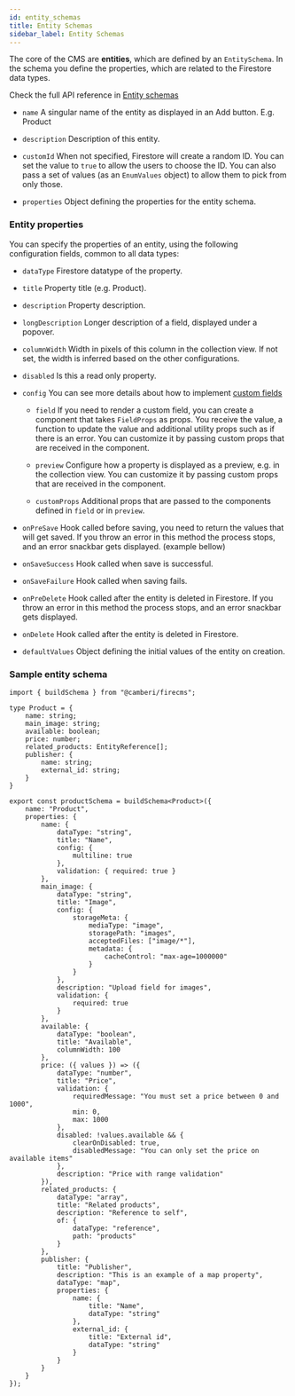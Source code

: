 ```yaml
---
id: entity_schemas
title: Entity Schemas
sidebar_label: Entity Schemas
---
```


The core of the CMS are **entities**, which are defined by an `EntitySchema`. In
the schema you define the properties, which are related to the Firestore data
types.

Check the full API reference in [Entity schemas](api/interfaces/entityschema.md)

- `name` A singular name of the entity as displayed in an Add button. E.g.
  Product

- `description` Description of this entity.

- `customId` When not specified, Firestore will create a random ID. You can set
  the value to `true` to allow the users to choose the ID. You can also pass a
  set of values (as an `EnumValues` object) to allow them to pick from only
  those.

- `properties` Object defining the properties for the entity schema.

### Entity properties

You can specify the properties of an entity, using the following configuration
fields, common to all data types:

* `dataType` Firestore datatype of the property.

* `title` Property title (e.g. Product).

* `description` Property description.

* `longDescription` Longer description of a field, displayed under a popover.

* `columnWidth` Width in pixels of this column in the collection view. If
  not set, the width is inferred based on the other configurations.

* `disabled` Is this a read only property.

* `config`
  You can see more details about how to implement
  [custom fields](custom_fields.md)

    * `field`
      If you need to render a custom field, you can create a component that
      takes `FieldProps` as props. You receive the value, a function to update
      the value and additional utility props such as if there is an error. You
      can customize it by passing custom props that are received in the
      component.

    * `preview`
      Configure how a property is displayed as a preview, e.g. in the collection
      view. You can customize it by passing custom props that are received in
      the component.

    * `customProps`
      Additional props that are passed to the components defined in `field` or
      in `preview`.


* `onPreSave` Hook called before saving, you need to return the values that will
  get saved. If you throw an error in this method the process stops, and an
  error snackbar gets displayed. (example bellow)

* `onSaveSuccess` Hook called when save is successful.

* `onSaveFailure` Hook called when saving fails.

* `onPreDelete` Hook called after the entity is deleted in Firestore. If you throw an error in this method the process stops, and an error snackbar gets displayed.

* `onDelete` Hook called after the entity is deleted in Firestore.

* `defaultValues` Object defining the initial values of the entity on creation.

### Sample entity schema

```tsx
import { buildSchema } from "@camberi/firecms";

type Product = {
    name: string;
    main_image: string;
    available: boolean;
    price: number;
    related_products: EntityReference[];
    publisher: {
        name: string;
        external_id: string;
    }
}

export const productSchema = buildSchema<Product>({
    name: "Product",
    properties: {
        name: {
            dataType: "string",
            title: "Name",
            config: {
                multiline: true
            },
            validation: { required: true }
        },
        main_image: {
            dataType: "string",
            title: "Image",
            config: {
                storageMeta: {
                    mediaType: "image",
                    storagePath: "images",
                    acceptedFiles: ["image/*"],
                    metadata: {
                        cacheControl: "max-age=1000000"
                    }
                }
            },
            description: "Upload field for images",
            validation: {
                required: true
            }
        },
        available: {
            dataType: "boolean",
            title: "Available",
            columnWidth: 100
        },
        price: ({ values }) => ({
            dataType: "number",
            title: "Price",
            validation: {
                requiredMessage: "You must set a price between 0 and 1000",
                min: 0,
                max: 1000
            },
            disabled: !values.available && {
                clearOnDisabled: true,
                disabledMessage: "You can only set the price on available items"
            },
            description: "Price with range validation"
        }),
        related_products: {
            dataType: "array",
            title: "Related products",
            description: "Reference to self",
            of: {
                dataType: "reference",
                path: "products"
            }
        },
        publisher: {
            title: "Publisher",
            description: "This is an example of a map property",
            dataType: "map",
            properties: {
                name: {
                    title: "Name",
                    dataType: "string"
                },
                external_id: {
                    title: "External id",
                    dataType: "string"
                }
            }
        }
    }
});
```

